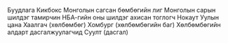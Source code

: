 Буудлага
Кикбокс
Монголын сагсан бөмбөгийн лиг
Монголын сарын шилдэг тамирчин
НБА-гийн оны шилдэг ахисан тоглогч
Нокаут
Уулын цана
Хаалгач (хөлбөмбөг)
Хомбург (хөлбөмбөгийн баг)
Хөлбөмбөгийн алдарт дасгалжуулагчид
Суулт (дасгал)
